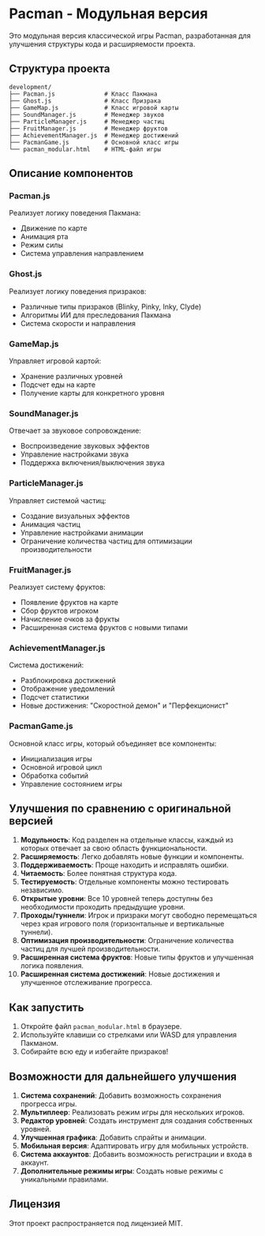 # Pacman - Модульная версия

Это модульная версия классической игры Pacman, разработанная для улучшения структуры кода и расширяемости проекта.

## Структура проекта

```
development/
├── Pacman.js              # Класс Пакмана
├── Ghost.js               # Класс Призрака
├── GameMap.js             # Класс игровой карты
├── SoundManager.js        # Менеджер звуков
├── ParticleManager.js     # Менеджер частиц
├── FruitManager.js        # Менеджер фруктов
├── AchievementManager.js  # Менеджер достижений
├── PacmanGame.js          # Основной класс игры
└── pacman_modular.html    # HTML-файл игры
```

## Описание компонентов

### Pacman.js
Реализует логику поведения Пакмана:
- Движение по карте
- Анимация рта
- Режим силы
- Система управления направлением

### Ghost.js
Реализует логику поведения призраков:
- Различные типы призраков (Blinky, Pinky, Inky, Clyde)
- Алгоритмы ИИ для преследования Пакмана
- Система скорости и направления

### GameMap.js
Управляет игровой картой:
- Хранение различных уровней
- Подсчет еды на карте
- Получение карты для конкретного уровня

### SoundManager.js
Отвечает за звуковое сопровождение:
- Воспроизведение звуковых эффектов
- Управление настройками звука
- Поддержка включения/выключения звука

### ParticleManager.js
Управляет системой частиц:
- Создание визуальных эффектов
- Анимация частиц
- Управление настройками анимации
- Ограничение количества частиц для оптимизации производительности

### FruitManager.js
Реализует систему фруктов:
- Появление фруктов на карте
- Сбор фруктов игроком
- Начисление очков за фрукты
- Расширенная система фруктов с новыми типами

### AchievementManager.js
Система достижений:
- Разблокировка достижений
- Отображение уведомлений
- Подсчет статистики
- Новые достижения: "Скоростной демон" и "Перфекционист"

### PacmanGame.js
Основной класс игры, который объединяет все компоненты:
- Инициализация игры
- Основной игровой цикл
- Обработка событий
- Управление состоянием игры

## Улучшения по сравнению с оригинальной версией

1. **Модульность**: Код разделен на отдельные классы, каждый из которых отвечает за свою область функциональности.
2. **Расширяемость**: Легко добавлять новые функции и компоненты.
3. **Поддерживаемость**: Проще находить и исправлять ошибки.
4. **Читаемость**: Более понятная структура кода.
5. **Тестируемость**: Отдельные компоненты можно тестировать независимо.
6. **Открытые уровни**: Все 10 уровней теперь доступны без необходимости проходить предыдущие уровни.
7. **Проходы/туннели**: Игрок и призраки могут свободно перемещаться через края игрового поля (горизонтальные и вертикальные туннели).
8. **Оптимизация производительности**: Ограничение количества частиц для лучшей производительности.
9. **Расширенная система фруктов**: Новые типы фруктов и улучшенная логика появления.
10. **Расширенная система достижений**: Новые достижения и улучшенное отслеживание прогресса.

## Как запустить

1. Откройте файл `pacman_modular.html` в браузере.
2. Используйте клавиши со стрелками или WASD для управления Пакманом.
3. Собирайте всю еду и избегайте призраков!

## Возможности для дальнейшего улучшения

1. **Система сохранений**: Добавить возможность сохранения прогресса игры.
2. **Мультиплеер**: Реализовать режим игры для нескольких игроков.
3. **Редактор уровней**: Создать инструмент для создания собственных уровней.
4. **Улучшенная графика**: Добавить спрайты и анимации.
5. **Мобильная версия**: Адаптировать игру для мобильных устройств.
6. **Система аккаунтов**: Добавить возможность регистрации и входа в аккаунт.
7. **Дополнительные режимы игры**: Создать новые режимы с уникальными правилами.

## Лицензия

Этот проект распространяется под лицензией MIT.